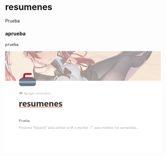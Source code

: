 # resumenes

Prueba

### aprueba

`prueba`

![Untitled](resumenes%20459a60f2abe84756884d235fd413c595/Untitled.png)
